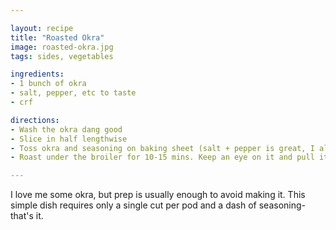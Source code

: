 ```yaml
---

layout: recipe
title: "Roasted Okra"
image: roasted-okra.jpg
tags: sides, vegetables

ingredients:
- 1 bunch of okra
- salt, pepper, etc to taste
- crf

directions:
- Wash the okra dang good
- Slice in half lengthwise
- Toss okra and seasoning on baking sheet (salt + pepper is great, I also really like Simply Asia spicy hibachi seasoing I found at HEB for like $2)
- Roast under the broiler for 10-15 mins. Keep an eye on it and pull it when the tips start to blacken.

---
```


I love me some okra, but prep is usually enough to avoid making it. This simple dish requires only a single cut per pod and a dash of seasoning- that's it.
